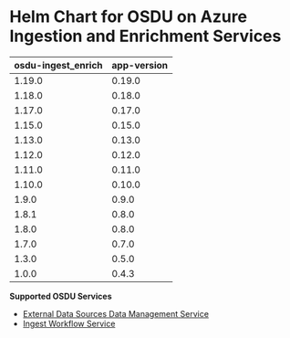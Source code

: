 # Helm Chart for OSDU on Azure Ingestion and Enrichment Services

| osdu-ingest_enrich  | app-version  |
| ------------------- | ----------   |
| 1.19.0              | 0.19.0       |
| 1.18.0              | 0.18.0       |
| 1.17.0              | 0.17.0       |
| 1.15.0              | 0.15.0       |
| 1.13.0              | 0.13.0       |
| 1.12.0              | 0.12.0       |
| 1.11.0              | 0.11.0       |
| 1.10.0              | 0.10.0       |
| 1.9.0               | 0.9.0        |
| 1.8.1               | 0.8.0        |
| 1.8.0               | 0.8.0        |
| 1.7.0               | 0.7.0        |
| 1.3.0               | 0.5.0        |
| 1.0.0               | 0.4.3        |

__Supported OSDU Services__
- [External Data Sources Data Management Service](https://community.opengroup.org/osdu/platform/data-flow/ingestion/external-data-sources/eds-dms)
- [Ingest Workflow Service](https://community.opengroup.org/osdu/platform/data-flow/ingestion/ingestion-workflow)
